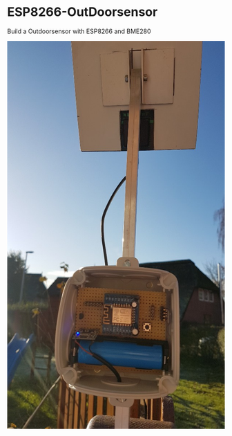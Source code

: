 # ESP8266-OutDoorsensor
Build a Outdoorsensor with ESP8266 and BME280

![Screenshot](weatherstation1.jpg)
